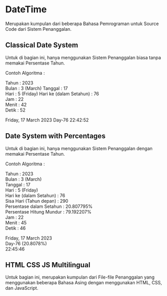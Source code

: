 # DateTime
Merupakan kumpulan dari beberapa Bahasa Pemrograman untuk Source Code dari Sistem Penanggalan.

## Classical Date System

Untuk di bagian ini, hanya menggunakan Sistem Penanggalan biasa tanpa memakai Persentase Tahun. 

Contoh Algoritma :

Tahun                   : 2023      
Bulan                   : 3 (March) 
Tanggal                 : 17        
Hari                    : 5 (Friday)
Hari ke (dalam Setahun) : 76        
Jam                     : 22        
Menit                   : 42        
Detik                   : 52        

Friday, 17 March 2023
Day-76
22:42:52

## Date System with Percentages

Untuk di bagian ini, hanya menggunakan Sistem Penanggalan dengan memakai Persentase Tahun. 

Contoh Algoritma :

Tahun                    : 2023\
Bulan                    : 3 (March)\
Tanggal                  : 17\
Hari                     : 5 (Friday)\
Hari ke (dalam Setahun)  : 76\
Sisa Hari (Tahun depan)  : 290\
Persentase dalam Setahun : 20.807795%\
Persentase Hitung Mundur : 79.192207%\
Jam                      : 22\
Menit                    : 45\
Detik                    : 46

Friday, 17 March 2023\
Day-76 (20.8078%)\
22:45:46

## HTML CSS JS Multilingual

Untuk bagian ini, merupakan kumpulan dari File-file Penanggalan yang menggunakan beberapa Bahasa Asing dengan menggunakan HTML, CSS, dan JavaScript.

